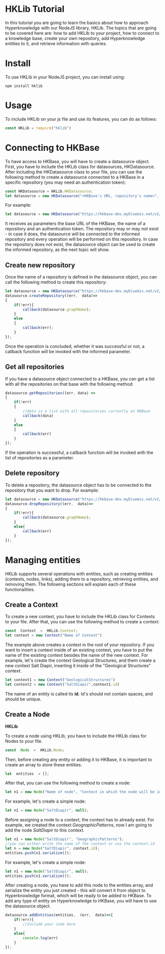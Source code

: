 # HKLib Tutorial

In this tutorial you are going to learn the basics about how to approach Hyperknowledge with our NodeJS library, HKLib. The topics that are going to be covered here are: how to add HKLib to your project, how to connect to a knowledge base, create your own repository, add Hyperknowledge entities to it, and retrieve information with queries. 

# Install

To use HKLib in your NodeJS project, you can install using:
```
npm install hklib
```

# Usage 
To include HKLib on your js file and use its features, you can do as follows:
```js 
const HKLib = require("hklib")
```
# Connecting to HKBase

To have access to HKBase, you will have to create a datasource object. First, you have to include the HKLib class for datasources, HKDatasource. After including the HKDatasource class to your file, you can use the following method to create a datasource connected to a HKBase in a specific repository (you may need an authentication token):

```js
const HKDatasource = HKLib.HKDatasource;
let datasource = new HKDatasource("<HKBase's URL, repository's name>", token);
```
 For example:
```js
let datasource = new HKDatasource("https://hkbase-dev.mybluemix.net/v2/", "testRepository", "exampleToken");
```
It receives as parameters the base URL of the HKBase, the name of a repository and an authentication token. The repository may or may not exist - in case it does, the datasource will be connected to the informed repository and every operation will be performed on this repository. In case the repository does not exist, the datasource object can be used to create the informed repository, as the next topic will show.

## Create new repository

Once the name of a repository is defined in the datasource object, you can call the following method to create this repository:
```js
let datasource = new HKDatasource("https://hkbase-dev.mybluemix.net/v2/", "testRepository", token);
datasource.createRepository((err,  data)=>
{
	if(!err){
		callback(datasource.graphName);
	}
    else
    {
        callback(err);
    }
});
``` 
Once the operation is concluded, whether it was successful or not, a callback function will be invoked with the informed parameter. 

## Get all repositories

If you have a datasource object connected to a HKBase, you can get a list with all the repositories on that base with the following method:
```js
datasource.getRepositories((err, data) =>
{
    if(!err)
    {
	    //data is a list with all repositories currently on HKBase
        callback(data)
    }
    else
    {
        callback(err)
    }
});
```
If the operation is successful, a callback function will be invoked with the list of repositories as a parameter.


## Delete repository
To delete a repository, the datasource object has to be connected to the repository that you want to drop. For example:
```js
let datasource = new HKDatasource("https://hkbase-dev.mybluemix.net/v2/", "testRepository", token);
datasource.dropRepository((err,  data)=>
{
	if(!err){
		callback(datasource.graphName);
	}
	else{
		callback(err)
	}
});
```

# Managing entities

HKLib supports several operations with entities, such as creating entities (contexts, nodes, links), adding them to a repository, retrieving entities, and removing them. The following sections will explain each of these functionalities.

## Create a Context
To create a new context, you have to include the HKLib class for Contexts to your file. After that, you can use the following method to create a context:
```js
const  Context  =  HKLib.Context;
let context = new Context("Name of Context")
```
The example above creates a context in the root of your repository. If you want to insert a context inside of an existing context, you have to put the name of the existing context besides the name of the new context. For example, let's create the context Geological Structures, and them create a new context Salt Diapir, inserting it inside of the "Geological Structures" context.
```js
let context1 = new Context("GeologicalStructures")
let context2 = new Context("SaltDiapir",context1.id)
```
The name of an entity is called its **id**. Id's should not contain spaces, and should be unique.

## Create a Node


**HKLib**

To create a node using HKLib, you have to include the HKLib class for Nodes to your file.
```js
const  Node  =  HKLib.Node;
```
Then, before creating any entity or adding it to HKBase, it is important to create an array to store these entities.  
```js
let  entities  = [];
```
After that, you can use the following method to create a
 node:
```js
let n1 = new Node("Name of node", "Context in which the node will be inserted");
```
For example, let's create a simple node:
```js
let n1 = new Node("SaltDiapir", null);
```
Before assigning a node to a context, the context has to already exist.  For example, we created the context *GeographicPatterns*, now I am going to add the node *SaltDiapir* to this context.

```js
let n1 = new Node("SaltDiapir", "GeographicPatterns");
//you can either write the name of the context or use the context.id
let n = new Node("SaltDiapir", context.id);
entities.push(n1.serialize());
```
For example, let's create a simple node:
```js
let n1 = new Node("SaltDiapir", null);
entities.push(n1.serialize());
```
After creating a node, you have to add this node to the entities array, and serialize the entity you just created - this will convert it from object to Hyperknowledge format, which will be ready to be added to HKBase. To add any type of entity on Hyperknowledge to HKBase, you will have to use the datasource object. 

```js
datasource.addEntities(entities,  (err,  data)=>{
	if(!err){
		//Include your code here
	}
	else{
		console.log(err)
	}
});
```
